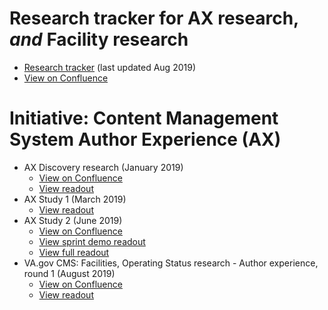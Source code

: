 # Research tracker for AX research, _and_ Facility research
* [Research tracker](https://github.com/department-of-veterans-affairs/va.gov-team/blob/master/platform/content/cms/authoring-experience/research/VAGOV-ResearchTracker-030919-1516.pdf) (last updated Aug 2019)
* [View on Confluence](https://va-gov.atlassian.net/wiki/spaces/VAGOV/pages/51577077/Research+Tracker)

# Initiative: Content Management System Author Experience (AX)
* AX Discovery research (January 2019) 
  * [View on Confluence](https://va-gov.atlassian.net/wiki/spaces/VAGOV/pages/37716119)
  * [View readout](https://github.com/department-of-veterans-affairs/va.gov-team/blob/master/platform/content/cms/authoring-experience/research/cms%20ax%20research%20readouts/Pittsburgh%20Author%20and%20Stakeholder%20Research%20Summary.pdf)
* AX Study 1 (March 2019)
  * [View readout](https://github.com/department-of-veterans-affairs/va.gov-team/blob/master/platform/content/cms/authoring-experience/research/cms%20ax%20research%20readouts/Pittsburgh-AX-Testing%20March%202019.pdf)
* AX Study 2 (June 2019)
  * [View on Confluence](https://va-gov.atlassian.net/wiki/spaces/VAGOV/pages/141328509/AX+Study+2+June+2019)
  * [View sprint demo readout](https://github.com/department-of-veterans-affairs/va.gov-team/blob/master/platform/content/cms/authoring-experience/research/cms%20ax%20research%20readouts/VA.gov%20CMS%20-%20round%203%20-%20Facility%20research%20readout%20(high%20level%20takeaways%20for%20demo).pdf)
  * [View full readout](https://github.com/department-of-veterans-affairs/va.gov-team/blob/master/platform/content/cms/authoring-experience/research/cms%20ax%20research%20readouts/VAgovCMS_AXresearch2_synthesis.pdf)
* VA.gov CMS: Facilities, Operating Status research - Author experience, round 1 (August 2019)
  * [View on Confluence](https://va-gov.atlassian.net/wiki/spaces/VAGOV/pages/140869747)
  * [View readout](https://github.com/department-of-veterans-affairs/va.gov-team/blob/master/platform/content/cms/authoring-experience/research/cms%20ax%20research%20readouts/VA.gov%20CMS%20-%20AX%20operating%20status%20-%20high%20level%20readout.pdf)

